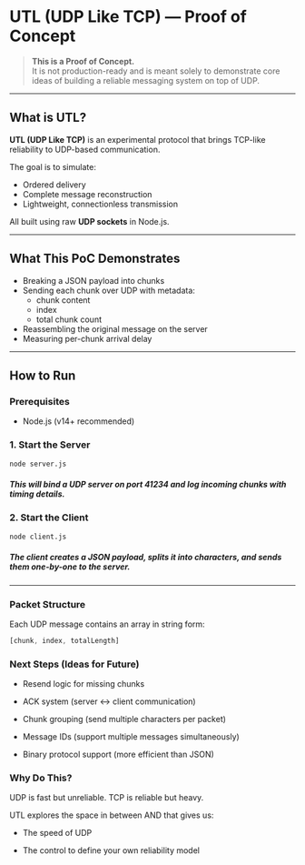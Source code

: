 # UTL (UDP Like TCP) — Proof of Concept

> **This is a Proof of Concept.**  
> It is not production-ready and is meant solely to demonstrate core ideas of building a reliable messaging system on top of UDP.

---

## What is UTL?

**UTL (UDP Like TCP)** is an experimental protocol that brings TCP-like reliability to UDP-based communication.

The goal is to simulate:
- Ordered delivery  
- Complete message reconstruction  
- Lightweight, connectionless transmission  

All built using raw **UDP sockets** in Node.js.

---

## What This PoC Demonstrates

- Breaking a JSON payload into chunks  
- Sending each chunk over UDP with metadata:
  - chunk content  
  - index  
  - total chunk count  
-  Reassembling the original message on the server  
-  Measuring per-chunk arrival delay  

---

## How to Run

### Prerequisites
- Node.js (v14+ recommended)

### 1. Start the Server

```bash
node server.js
```
##### This will bind a UDP server on port 41234 and log incoming chunks with timing details.

### 2. Start the Client
```bash
node client.js
```

##### The client creates a JSON payload, splits it into characters, and sends them one-by-one to the server.

---


### Packet Structure

Each UDP message contains an array in string form:

```js
[chunk, index, totalLength]
```


### Next Steps (Ideas for Future)

- Resend logic for missing chunks

- ACK system (server ↔ client communication)

- Chunk grouping (send multiple characters per packet)

- Message IDs (support multiple messages simultaneously)

- Binary protocol support (more efficient than JSON)


### Why Do This?

UDP is fast but unreliable. TCP is reliable but heavy.

UTL explores the space in between AND that gives us:

- The speed of UDP

- The control to define your own reliability model
